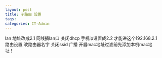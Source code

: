 ```yaml
---
layout: post
title: 子路由 设置
tags: 
categories: IT-Admin
---
```


lan 地址改成2.1
网线插lan口
关闭dhcp
手机ip设置成2.2 才能进这个192.168.2.1路由设置
改路由器名字 关闭ssid 广播
开启mac地址过滤前先添加本机mac地址！

